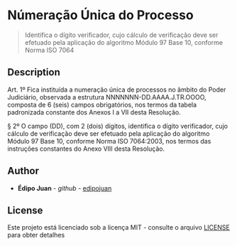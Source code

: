 # Númeração Única do Processo

> Identifica o dígito verificador, cujo cálculo de verificação deve ser efetuado pela aplicação do algoritmo Módulo 97 Base 10, conforme Norma ISO 7064

## Description

Art. 1º Fica instituída a numeração única de processos no âmbito do Poder Judiciário, observada a estrutura NNNNNNN-DD.AAAA.J.TR.OOOO, composta de 6 (seis) campos obrigatórios, nos termos da tabela padronizada constante dos Anexos I a VII desta Resolução. 

§ 2º O campo (DD), com 2 (dois) dígitos, identifica o dígito verificador, cujo cálculo de verificação deve ser efetuado pela aplicação do algoritmo Módulo 97 Base 10, conforme Norma ISO 7064:2003, nos termos das instruções constantes do Anexo VIII desta Resolução.

## Author

- **Édipo Juan** - _github_ - [edipojuan](https://github.com/edipojuan)

## License

Este projeto está licenciado sob a licença MIT - consulte o arquivo [LICENSE](LICENSE) para obter detalhes
